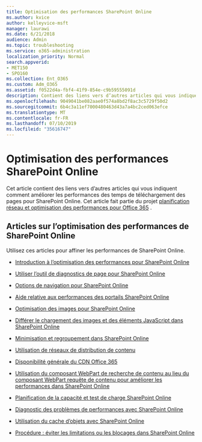 ```yaml
---
title: Optimisation des performances SharePoint Online
ms.author: kvice
author: kelleyvice-msft
manager: laurawi
ms.date: 6/21/2018
audience: Admin
ms.topic: troubleshooting
ms.service: o365-administration
localization_priority: Normal
search.appverid:
- MET150
- SPO160
ms.collection: Ent_O365
ms.custom: Adm_O365
ms.assetid: f0522d4a-fbf4-41f9-854e-c9b59555091d
description: Contient des liens vers d’autres articles qui vous indiquent comment améliorer les performances des temps de téléchargement des pages pour SharePoint Online.
ms.openlocfilehash: 9049041be082aae0f574a8bd2f8ac3c5729f50d2
ms.sourcegitcommit: 6b4c3a11ef7000480463d43a7a4bc2ced063efce
ms.translationtype: MT
ms.contentlocale: fr-FR
ms.lasthandoff: 07/10/2019
ms.locfileid: "35616747"
---
```

# <a name="tune-sharepoint-online-performance"></a>Optimisation des performances SharePoint Online

Cet article contient des liens vers d’autres articles qui vous indiquent comment améliorer les performances des temps de téléchargement des pages pour SharePoint Online. Cet article fait partie du projet [planification réseau et optimisation des performances pour Office 365](https://aka.ms/tune) .
   
## <a name="articles-about-fine-tuning-sharepoint-online-performance"></a>Articles sur l’optimisation des performances de SharePoint Online

Utilisez ces articles pour affiner les performances de SharePoint Online.
  
- [Introduction à l’optimisation des performances pour SharePoint Online](introduction-to-performance-tuning-for-sharepoint-online.md)
    
- [Utiliser l’outil de diagnostics de page pour SharePoint Online](page-diagnostics-for-spo.md)
    
- [Options de navigation pour SharePoint Online](navigation-options-for-sharepoint-online.md)

- [Aide relative aux performances des portails SharePoint Online](https://docs.microsoft.com/en-us/sharepoint/dev/solution-guidance/portal-performance)
    
- [Optimisation des images pour SharePoint Online](image-optimization-for-sharepoint-online.md)
    
- [Différer le chargement des images et des éléments JavaScript dans SharePoint Online](delay-loading-images-and-javascript-in-sharepoint-online.md)
    
- [Minimisation et regroupement dans SharePoint Online](minification-and-bundling-in-sharepoint-online.md)
    
- [Utilisation de réseaux de distribution de contenu](using-content-delivery-networks-with-sharepoint-online.md)
    
 - [Disponibilité générale du CDN Office 365](https://dev.office.com/blogs/general-availability-of-office-365-cdn)
    
- [Utilisation du composant WebPart de recherche de contenu au lieu du composant WebPart requête de contenu pour améliorer les performances dans SharePoint Online](using-content-search-web-part-instead-of-content-query-web-part-to-improve-perfo.md)
    
- [Planification de la capacité et test de charge SharePoint Online](capacity-planning-and-load-testing-sharepoint-online.md)
    
- [Diagnostic des problèmes de performances avec SharePoint Online](diagnosing-performance-issues-with-sharepoint-online.md)
    
- [Utilisation du cache d’objets avec SharePoint Online](using-the-object-cache-with-sharepoint-online.md)
    
- [Procédure : éviter les limitations ou les blocages dans SharePoint Online](https://msdn.microsoft.com/en-us/library/office/dn889829.aspx)
    

